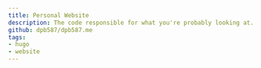 ```yaml
---
title: Personal Website
description: The code responsible for what you're probably looking at.
github: dpb587/dpb587.me
tags:
- hugo
- website
---
```

